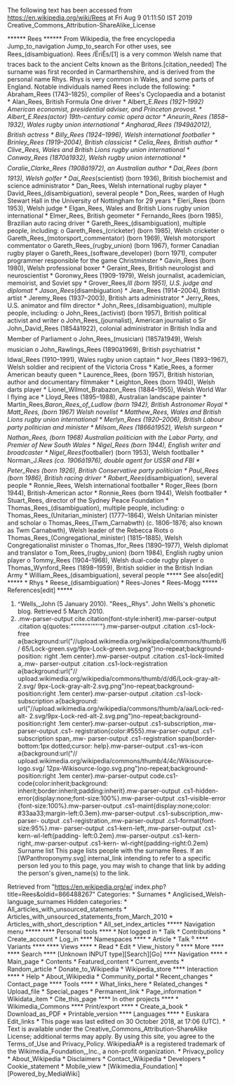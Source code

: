 The following text has been accessed from https://en.wikipedia.org/wiki/Rees at Fri Aug 9 01:11:50 IST 2019
Creative_Commons_Attribution-ShareAlike_License




















****** Rees ******
From Wikipedia, the free encyclopedia
Jump_to_navigation Jump_to_search
For other uses, see Rees_(disambiguation).
Rees /ËriËs/[1] is a very common Welsh name that traces back to the ancient
Celts known as the Britons.[citation_needed] The surname was first recorded in
Carmarthenshire, and is derived from the personal name Rhys. Rhys is very
common in Wales, and some parts of England.
Notable individuals named Rees include the following:
    * Abraham_Rees (1743–1825), compiler of Rees's Cyclopaedia and a botanist
    * Alan_Rees, British Formula One driver
    * Albert_E._Rees (1921–1992) American economist, presidential adviser, and
      Princeton provost.
    * Albert_E._Rees_(actor) 19th-century comic opera actor
    * Aneurin_Rees (1858–1932), Wales rugby union international
    * Angharad_Rees (1949â2012), British actress
    * Billy_Rees (1924–1996), Welsh international footballer
    * Brinley_Rees (1919–2004), British classicist
    * Celia_Rees, British author
    * Clive_Rees, Wales and British Lions rugby union international
    * Conway_Rees (1870â1932), Welsh rugby union international
    * Coralie_Clarke_Rees (1908â1972), an Australian author
    * Dai_Rees (born 1913), Welsh golfer
    * Dai_Rees_(scientist) (born 1936), British biochemist and science
      administrator
    * Dan_Rees, Welsh international rugby player
    * David_Rees_(disambiguation), several people
    * Don_Rees, warden of Hugh Stewart Hall in the University of Nottingham for
      29 years
    * Eleri_Rees (born 1953), Welsh judge
    * Elgan_Rees, Wales and British Lions rugby union international
    * Elmer_Rees, British geometer
    * Fernando_Rees (born 1985), Brazilian auto racing driver
    * Gareth_Rees_(disambiguation), multiple people, including:
          o Gareth_Rees_(cricketer) (born 1985), Welsh cricketer
          o Gareth_Rees_(motorsport_commentator) (born 1969), Welsh motorsport
            commentator
          o Gareth_Rees_(rugby_union) (born 1967), former Canadian rugby player
          o Gareth_Rees_(software_developer) (born 1971), computer programmer
            responsible for the game Christminster
    * Gavin_Rees (born 1980), Welsh professional boxer
    * Geraint_Rees, British neurologist and neuroscientist
    * Goronwy_Rees (1909-1979), Welsh journalist, academician, memoirist, and
      Soviet spy
    * Grover_Rees,_III (born 1951), U.S. judge and diplomat
    * Jason_Rees_(disambiguation)
    * Jean_Rees (1914–2004), British artist
    * Jeremy_Rees (1937–2003), British arts administrator
    * Jerry_Rees, U.S. animator and film director
    * John_Rees_(disambiguation), multiple people, including:
          o John_Rees_(activist) (born 1957), British political activist and
            writer
          o John_Rees_(journalist), American journalist
          o Sir John_David_Rees (1854â1922), colonial administrator in
            British India and Member of Parliament
          o John_Rees_(musician) (1857â1949), Welsh musician
          o John_Rawlings_Rees (1890â1969), British psychiatrist
    * Idwal_Rees (1910–1991), Wales rugby union captain
    * Ivor_Rees (1893–1967), Welsh soldier and recipient of the Victoria Cross
    * Katie_Rees, a former American beauty queen
    * Laurence_Rees, (born 1957), British historian, author and documentary
      filmmaker
    * Leighton_Rees (born 1940), Welsh darts player
    * Lionel_Wilmot_Brabazon_Rees (1884–1955), Welsh World War I flying ace
    * Lloyd_Rees (1895–1988), Australian landscape painter
    * Martin_Rees,_Baron_Rees_of_Ludlow (born 1942), British Astronomer Royal
    * Matt_Rees, (born 1967) Welsh novelist
    * Matthew_Rees, Wales and British Lions rugby union international
    * Merlyn_Rees (1920–2006), British Labour party politician and minister
    * Milsom_Rees (1866â1952), Welsh surgeon
    * Nathan_Rees, (born 1968) Australian politician with the Labor Party, and
      Premier of New South Wales
    * Nigel_Rees (born 1944), English writer and broadcaster
    * Nigel_Rees_(footballer) (born 1953), Welsh footballer
    * Norman_J._Rees (ca. 1906â1976), double agent for USSR and FBI
    * Peter_Rees (born 1926), British Conservative party politician
    * Paul_Rees (born 1986), British racing driver
    * Robert_Rees_(disambiguation), several people
    * Ronnie_Rees, Welsh international footballer
    * Roger_Rees (born 1944), British-American actor
    * Ronnie_Rees (born 1944), Welsh footballer
    * Stuart_Rees, director of the Sydney Peace Foundation
    * Thomas_Rees_(disambiguation), multiple people, including:
          o Thomas_Rees_(Unitarian_minister) (1777–1864), Welsh Unitarian
            minister and scholar
          o Thomas_Rees_(Twm_Carnabwth) (c. 1806–1876; also known as Twm
            Carnabwth), Welsh leader of the Rebecca Riots
          o Thomas_Rees_(Congregational_minister) (1815–1885), Welsh
            Congregationalist minister
          o Thomas_Ifor_Rees (1890–1977), Welsh diplomat and translator
          o Tom_Rees_(rugby_union) (born 1984), English rugby union player
          o Tommy_Rees (1904–1968), Welsh dual-code rugby player
          o Thomas_Wynford_Rees (1898–1959), British soldier in the British
            Indian Army
    * William_Rees_(disambiguation), several people
***** See also[edit] *****
    * Rhys
    * Reese_(disambiguation)
    * Rees-Jones
    * Rees-Mogg
***** References[edit] *****
   1. ^Wells,_John (5 January 2010). "Rees,_Rhys". John Wells's phonetic blog.
      Retrieved 5 March 2010.
   2. .mw-parser-output cite.citation{font-style:inherit}.mw-parser-output
      .citation q{quotes:"\"""\"""'""'"}.mw-parser-output .citation .cs1-lock-
      free a{background:url("//upload.wikimedia.org/wikipedia/commons/thumb/6/
      65/Lock-green.svg/9px-Lock-green.svg.png")no-repeat;background-position:
      right .1em center}.mw-parser-output .citation .cs1-lock-limited a,.mw-
      parser-output .citation .cs1-lock-registration a{background:url("//
      upload.wikimedia.org/wikipedia/commons/thumb/d/d6/Lock-gray-alt-2.svg/
      9px-Lock-gray-alt-2.svg.png")no-repeat;background-position:right .1em
      center}.mw-parser-output .citation .cs1-lock-subscription a{background:
      url("//upload.wikimedia.org/wikipedia/commons/thumb/a/aa/Lock-red-alt-
      2.svg/9px-Lock-red-alt-2.svg.png")no-repeat;background-position:right
      .1em center}.mw-parser-output .cs1-subscription,.mw-parser-output .cs1-
      registration{color:#555}.mw-parser-output .cs1-subscription span,.mw-
      parser-output .cs1-registration span{border-bottom:1px dotted;cursor:
      help}.mw-parser-output .cs1-ws-icon a{background:url("//
      upload.wikimedia.org/wikipedia/commons/thumb/4/4c/Wikisource-logo.svg/
      12px-Wikisource-logo.svg.png")no-repeat;background-position:right .1em
      center}.mw-parser-output code.cs1-code{color:inherit;background:
      inherit;border:inherit;padding:inherit}.mw-parser-output .cs1-hidden-
      error{display:none;font-size:100%}.mw-parser-output .cs1-visible-error
      {font-size:100%}.mw-parser-output .cs1-maint{display:none;color:
      #33aa33;margin-left:0.3em}.mw-parser-output .cs1-subscription,.mw-parser-
      output .cs1-registration,.mw-parser-output .cs1-format{font-size:95%}.mw-
      parser-output .cs1-kern-left,.mw-parser-output .cs1-kern-wl-left{padding-
      left:0.2em}.mw-parser-output .cs1-kern-right,.mw-parser-output .cs1-kern-
      wl-right{padding-right:0.2em}
                     Surname list
                     This page lists people with the surname Rees. If an
[WPanthroponymy.svg] internal_link intending to refer to a specific person led
                     you to this page, you may wish to change that link by
                     adding the person's given_name(s) to the link.

Retrieved from "https://en.wikipedia.org/w/
index.php?title=Rees&oldid=866488267"
Categories:
    * Surnames
    * Anglicised_Welsh-language_surnames
Hidden categories:
    * All_articles_with_unsourced_statements
    * Articles_with_unsourced_statements_from_March_2010
    * Articles_with_short_description
    * All_set_index_articles
***** Navigation menu *****
**** Personal tools ****
    * Not logged in
    * Talk
    * Contributions
    * Create_account
    * Log_in
**** Namespaces ****
    * Article
    * Talk
⁰
**** Variants ****
**** Views ****
    * Read
    * Edit
    * View_history
⁰
**** More ****
**** Search ****
[Unknown INPUT type][Search][Go]
**** Navigation ****
    * Main_page
    * Contents
    * Featured_content
    * Current_events
    * Random_article
    * Donate_to_Wikipedia
    * Wikipedia_store
**** Interaction ****
    * Help
    * About_Wikipedia
    * Community_portal
    * Recent_changes
    * Contact_page
**** Tools ****
    * What_links_here
    * Related_changes
    * Upload_file
    * Special_pages
    * Permanent_link
    * Page_information
    * Wikidata_item
    * Cite_this_page
**** In other projects ****
    * Wikimedia_Commons
**** Print/export ****
    * Create_a_book
    * Download_as_PDF
    * Printable_version
**** Languages ****
    * Euskara
Edit_links
    * This page was last edited on 30 October 2018, at 17:06 (UTC).
    * Text is available under the Creative_Commons_Attribution-ShareAlike
      License; additional terms may apply. By using this site, you agree to the
      Terms_of_Use and Privacy_Policy. WikipediaÂ® is a registered trademark of
      the Wikimedia_Foundation,_Inc., a non-profit organization.
    * Privacy_policy
    * About_Wikipedia
    * Disclaimers
    * Contact_Wikipedia
    * Developers
    * Cookie_statement
    * Mobile_view
    * [Wikimedia_Foundation]
    * [Powered_by_MediaWiki]
